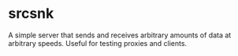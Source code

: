 # srcsnk

A simple server that sends and receives arbitrary amounts of data at arbitrary
speeds. Useful for testing proxies and clients.
